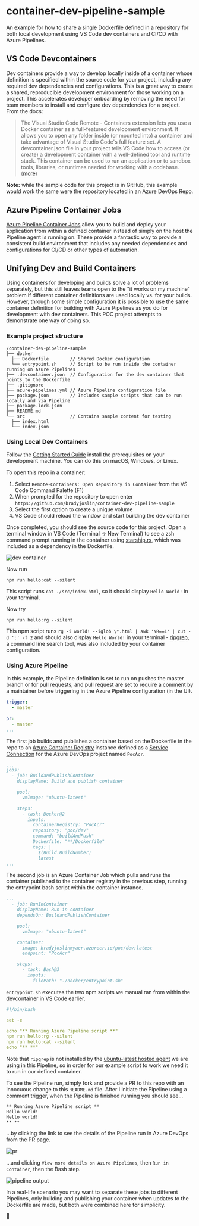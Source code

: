 # container-dev-pipeline-sample

An example for how to share a single Dockerfile defined in a repository for both local development using VS Code dev containers and CI/CD with Azure Pipelines.

## VS Code Devcontainers

Dev containers provide a way to develop locally inside of a container whose definition is specified within the source code for your project, including any required dev dependencies and configurations.  This is a great way to create a shared, reproducible development environment for those working on a project.  This accelerates developer onboarding by removing the need for team members to install and configure dev dependencies for a project.  From the docs:

> The Visual Studio Code Remote - Containers extension lets you use a Docker container as a full-featured development environment. It allows you to open any folder inside (or mounted into) a container and take advantage of Visual Studio Code's full feature set. A devcontainer.json file in your project tells VS Code how to access (or create) a development container with a well-defined tool and runtime stack. This container can be used to run an application or to sandbox tools, libraries, or runtimes needed for working with a codebase. ([more](https://code.visualstudio.com/docs/remote/containers))

**Note:** while the sample code for this project is in GitHub, this example would work the same were the repository located in an Azure DevOps Repo.

## Azure Pipeline Container Jobs

[Azure Pipeline Container Jobs](https://docs.microsoft.com/en-us/azure/devops/pipelines/process/container-phases?view=azure-devops) allow you to build and deploy your application from within a defined container instead of simply on the host the Pipeline agent is running on.  These provide a fantastic way to provide a consistent build environment that includes any needed dependencies and configurations for CI/CD or other types of automation.

## Unifying Dev and Build Containers

Using containers for developing and builds solve a lot of problems separately, but this still leaves teams open to the "it works on my machine" problem if different container definitions are used locally vs. for your builds.  However, through some simple configuration it is possible to use the same container definition for building with Azure Pipelines as you do for development with dev containers.  This POC project attempts to demonstrate one way of doing so.

### Example project structure

```
/container-dev-pipeline-sample
├── docker
  ├── Dockerfile        // Shared Docker configuration
  └── entrypoint.sh     // Script to be run inside the container running on Azure Pipelines
├── .devcontainer.json  // Configuration for the dev container that points to the Dockerfile
├── .gitignore
├── azure-pipelines.yml // Azure Pipeline configuration file
├── package.json        // Includes sample scripts that can be run locally and via Pipeline
├── package-lock.json
├── README.md
└── src                 // Contains sample content for testing
  ├── index.html
  └── index.json
```

### Using Local Dev Containers

Follow the [Getting Started Guide](https://code.visualstudio.com/docs/remote/containers#_getting-started) install the prerequisites on your development machine.  You can do this on macOS, Windows, or Linux.

To open this repo in a container:

1) Select `Remote-Containers: Open Repository in Container` from the VS Code Command Palette (F1)
1) When prompted for the repository to open enter `https://github.com/bradyjoslin/container-dev-pipeline-sample`
1) Select the first option to create a unique volume
1) VS Code should reload the window and start building the dev container

Once completed, you should see the source code for this project.  Open a terminal window in VS Code (Terminal -> New Terminal) to see a zsh command prompt running in the container using [starship.rs](https://starship.rs), which was included as a dependency in the Dockerfile.

![dev container](./images/vs-code-dev-container.png)

Now run

```
npm run hello:cat --silent
```

This script runs `cat ./src/index.html`, so it should display `Hello World!` in your terminal.

Now try

```
npm run hello:rg --silent
```

This npm script runs `rg -i world! --iglob \*.html | awk 'NR==1' | cut -d ':' -f 2` and should also display `Hello World!` in your terminal - [ripgrep](https://github.com/BurntSushi/ripgrep), a command line search tool, was also included by your container configuration.

### Using Azure Pipeline

In this example, the Pipeline definition is set to run on pushes the master branch or for pull requests, and pull request are set to require a comment by a maintainer before triggering in the Azure Pipeline configuration (in the UI).  

```yaml
trigger:
  - master
  
pr:
  - master
...
```

The first job builds and publishes a container based on the Dockerfile in the repo to an [Azure Container Registry](https://azure.microsoft.com/en-us/services/container-registry/) instance defined as a [Service Connection](https://docs.microsoft.com/en-us/azure/devops/pipelines/library/service-endpoints?view=azure-devops&tabs=yaml) for the Azure DevOps project named `PocAcr`.

```yaml
...
jobs:
  - job: BuildandPublishContainer
    displayName: Build and publish container

    pool:
      vmImage: "ubuntu-latest"

    steps:
      - task: Docker@2
        inputs:
          containerRegistry: "PocAcr"
          repository: "poc/dev"
          command: "buildAndPush"
          Dockerfile: "**/Dockerfile"
          tags: |
            $(Build.BuildNumber)
            latest
...
```

The second job is an Azure Container Job which pulls and runs the container published to the container registry in the previous step, running the entrypoint bash script within the container instance.

```yaml
...
  - job: RunInContainer
    displayName: Run in container
    dependsOn: BuildandPublishContainer

    pool:
      vmImage: "ubuntu-latest"

    container:
      image: bradyjoslinmyacr.azurecr.io/poc/dev:latest
      endpoint: "PocAcr"

    steps:
      - task: Bash@3
        inputs:
          filePath: "./docker/entrypoint.sh"
```

`entrypoint.sh` executes the two npm scripts we manual ran from within the devcontainer in VS Code earlier.

```yml
#!/bin/bash

set -e

echo "** Running Azure Pipeline script **"
npm run hello:rg --silent
npm run hello:cat --silent
echo "** **"
```

Note that `ripgrep` is not installed by the [ubuntu-latest hosted agent](https://github.com/actions/virtual-environments/blob/main/images/linux/Ubuntu2004-README.md) we are using in this Pipeline, so in order for our example script to work we need it to run in our defined container.

To see the Pipeline run, simply fork and provide a PR to this repo with an innocuous change to this `README.md` file.  After I initiate the Pipeline using a comment trigger, when the Pipeline is finished running you should see...

```text
** Running Azure Pipeline script **
Hello world!
Hello world!
** **
```

...by clicking the link to see the details of the Pipeline run in Azure DevOps from the PR page.

![pr](./images/pr.png)

...and clicking `View more details on Azure Pipelines`, then `Run in Container`, then the Bash step.

![pipeline output](./images/pipeline-output.png)

In a real-life scenario you may want to separate these jobs to different Pipelines, only building and publishing your container when updates to the Dockerfile are made, but both were combined here for simplicity.

🎉
